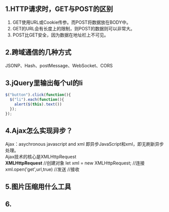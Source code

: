 ## 1.HTTP请求时，GET与POST的区别
1. GET使用URL或Cookie传参。而POST将数据放在BODY中。
2. GET的URL会有长度上的限制，则POST的数据则可以非常大。
3. POST比GET安全，因为数据在地址栏上不可见。
## 2.跨域通信的几种方式
JSONP、Hash、postMessage、WebSocket、CORS
## 3.jQuery里输出每个ul的li
```javascript
$("button").click(function(){
  $("li").each(function(){
    alert($(this).text())
  });
});

```
## 4.Ajax怎么实现异步？
Ajax：asychronous javascript and xml 即异步JavaScript和xml，即无刷新异步处理。</br>
Ajax技术的核心是XMLHttpRequest</br>
**XMLHttpRequest**
//创建对象
let xml = new XMLHttpRequest;
//连接
xml.open('get',url,true)
//发送
//接收

## 5.图片压缩用什么工具

## 6.
